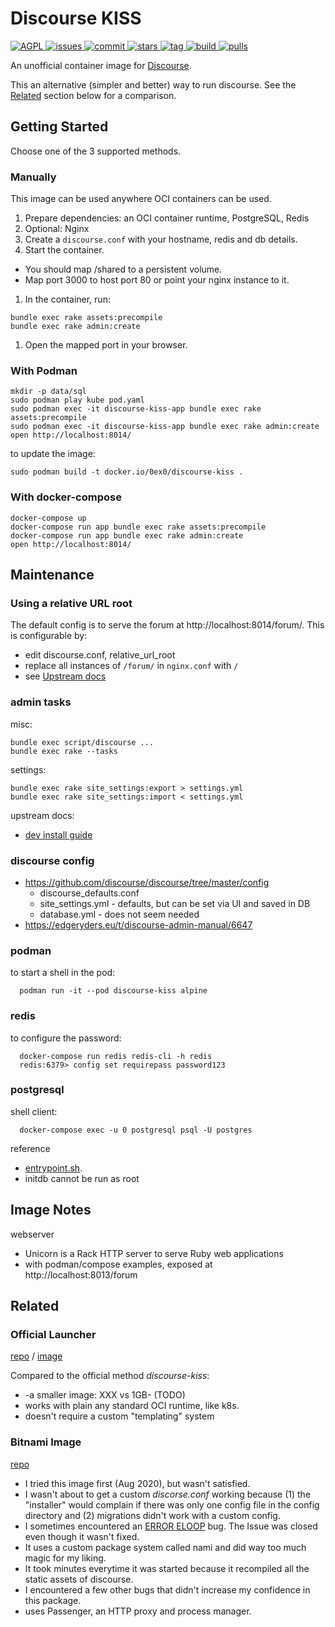 # Discourse KISS

[
![AGPL](https://img.shields.io/badge/license-AGPL-blue.svg)
](http://www.gnu.org/licenses/agpl-3.0)
[
![issues](https://img.shields.io/github/issues-raw/0ex/discourse-kiss?label=issues)
](https://github.com/0ex/discourse-kiss/issues) 
[
![commit](https://img.shields.io/github/last-commit/0ex/discourse-kiss.svg?label=commit)
![stars](https://img.shields.io/github/stars/0ex/discourse-kiss.svg)
![tag](https://img.shields.io/github/v/tag/0ex/discourse-kiss)
](https://github.com/0ex/discourse-kiss)
[
![build](https://img.shields.io/docker/cloud/build/0ex0/discourse-kiss?label=build)
![pulls](https://img.shields.io/docker/pulls/0ex0/discourse-kiss?label=pulls)
](https://hub.docker.com/r/0ex0/discourse-kiss)

An unofficial container image for [Discourse](https://www.discourse.org/).

This an alternative (simpler and better) way to run discourse.
See the [Related](#Related) section below for a comparison.

## Getting Started

Choose one of the 3 supported methods.

### Manually

This image can be used anywhere OCI containers can be used.

1. Prepare dependencies: an OCI container runtime, PostgreSQL, Redis
1. Optional: Nginx
1. Create a `discourse.conf` with your hostname, redis and db details.
1. Start the container.
- You should map /shared to a persistent volume.
- Map port 3000 to host port 80 or point your nginx instance to it.
1. In the container, run:

```
bundle exec rake assets:precompile
bundle exec rake admin:create
```

1. Open the mapped port in your browser.

### With Podman

    mkdir -p data/sql
    sudo podman play kube pod.yaml
    sudo podman exec -it discourse-kiss-app bundle exec rake assets:precompile
    sudo podman exec -it discourse-kiss-app bundle exec rake admin:create
    open http://localhost:8014/
    
to update the image:

    sudo podman build -t docker.io/0ex0/discourse-kiss .

### With docker-compose

    docker-compose up
    docker-compose run app bundle exec rake assets:precompile
    docker-compose run app bundle exec rake admin:create
    open http://localhost:8014/

## Maintenance

### Using a relative URL root

The default config is to serve the forum at http://localhost:8014/forum/. This is configurable
by:

- edit discourse.conf, relative_url_root
- replace all instances of `/forum/` in `nginx.conf` with `/`
- see [Upstream docs](https://meta.discourse.org/t/subfolder-support-with-docker/30507)

### admin tasks

misc:

    bundle exec script/discourse ...
    bundle exec rake --tasks

settings:

    bundle exec rake site_settings:export > settings.yml
    bundle exec rake site_settings:import < settings.yml

upstream docs:

- [dev install guide](https://github.com/discourse/discourse/blob/master/docs/DEVELOPER-ADVANCED.md)

### discourse config

- https://github.com/discourse/discourse/tree/master/config
    - discourse_defaults.conf
    - site_settings.yml - defaults, but can be set via UI and saved in DB
    - database.yml - does not seem needed
- https://edgeryders.eu/t/discourse-admin-manual/6647

### podman

to start a shell in the pod:

      podman run -it --pod discourse-kiss alpine

### redis

to configure the password:

      docker-compose run redis redis-cli -h redis
      redis:6379> config set requirepass password123

### postgresql

shell client:

      docker-compose exec -u 0 postgresql psql -U postgres

reference
- [entrypoint.sh](https://github.com/docker-library/postgres/blob/master/docker-entrypoint.sh).
- initdb cannot be run as root

## Image Notes

webserver
- Unicorn is a Rack HTTP server to serve Ruby web applications
- with podman/compose examples, exposed at http://localhost:8013/forum

## Related

### Official Launcher

[repo](https://github.com/discourse/discourse_docker)
/
[image](https://hub.docker.com/r/discourse/base)

Compared to the official method *discourse-kiss*:

- -a smaller image: XXX vs 1GB- (TODO)
- works with plain any standard OCI runtime, like k8s.
- doesn't require a custom "templating" system

### Bitnami Image

[repo](https://github.com/bitnami/bitnami-docker-discourse)

- I tried this image first (Aug 2020), but wasn't satisfied.
- I wasn't about to get a custom *discorse.conf* working because
  (1) the "installer" would complain if there was only one config file
  in the config directory and (2) migrations didn't work with a custom
  config.
- I sometimes encountered an [ERROR ELOOP](https://github.com/bitnami/bitnami-docker-discourse/issues/134#issuecomment-680717910) bug. The Issue was closed even though it wasn't fixed.
- It uses a custom package system called nami and did way too much
  magic for my liking.
- It took minutes everytime it was started because it recompiled all the static
  assets of discourse.
- I encountered a few other bugs that didn't increase my confidence in this package.
- uses Passenger, an HTTP proxy and process manager.

